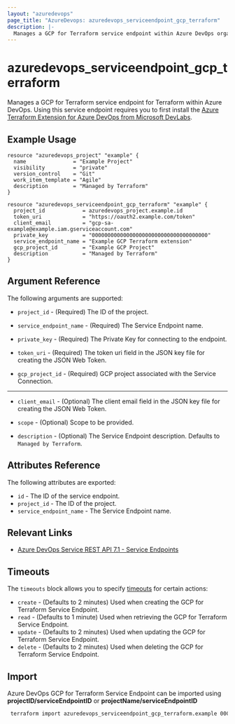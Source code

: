 ```yaml
---
layout: "azuredevops"
page_title: "AzureDevops: azuredevops_serviceendpoint_gcp_terraform"
description: |-
  Manages a GCP for Terraform service endpoint within Azure DevOps organization.
---
```


# azuredevops_serviceendpoint_gcp_terraform

Manages a GCP for Terraform service endpoint for Terraform within Azure DevOps. Using this service endpoint requires you to first install the [Azure Terraform Extension for Azure DevOps from Microsoft DevLabs](https://marketplace.visualstudio.com/items?itemName=ms-devlabs.custom-terraform-tasks).

## Example Usage

```hcl
resource "azuredevops_project" "example" {
  name               = "Example Project"
  visibility         = "private"
  version_control    = "Git"
  work_item_template = "Agile"
  description        = "Managed by Terraform"
}

resource "azuredevops_serviceendpoint_gcp_terraform" "example" {
  project_id            = azuredevops_project.example.id
  token_uri             = "https://oauth2.example.com/token"
  client_email          = "gcp-sa-example@example.iam.gserviceaccount.com"
  private_key           = "0000000000000000000000000000000000000"
  service_endpoint_name = "Example GCP Terraform extension"
  gcp_project_id        = "Example GCP Project"
  description           = "Managed by Terraform"
}
```

## Argument Reference

The following arguments are supported:

* `project_id` - (Required) The ID of the project.

* `service_endpoint_name` - (Required) The Service Endpoint name.

* `private_key` - (Required) The Private Key for connecting to the endpoint.

* `token_uri` - (Required) The token uri field in the JSON key file for creating the JSON Web Token.

* `gcp_project_id` - (Required) GCP project associated with the Service Connection.

---

* `client_email` - (Optional) The client email field in the JSON key file for creating the JSON Web Token.
 
* `scope` - (Optional) Scope to be provided.

* `description` - (Optional) The Service Endpoint description. Defaults to `Managed by Terraform`.

## Attributes Reference

The following attributes are exported:

* `id` - The ID of the service endpoint.
* `project_id` - The ID of the project.
* `service_endpoint_name` - The Service Endpoint name.

## Relevant Links
- [Azure DevOps Service REST API 7.1 - Service Endpoints](https://docs.microsoft.com/en-us/rest/api/azure/devops/serviceendpoint/endpoints?view=azure-devops-rest-7.1)

## Timeouts

The `timeouts` block allows you to specify [timeouts](https://developer.hashicorp.com/terraform/language/resources/syntax#operation-timeouts) for certain actions:

* `create` - (Defaults to 2 minutes) Used when creating the GCP for Terraform Service Endpoint.
* `read` - (Defaults to 1 minute) Used when retrieving the GCP for Terraform Service Endpoint.
* `update` - (Defaults to 2 minutes) Used when updating the GCP for Terraform Service Endpoint.
* `delete` - (Defaults to 2 minutes) Used when deleting the GCP for Terraform Service Endpoint.

## Import
Azure DevOps GCP for Terraform Service Endpoint can be imported using **projectID/serviceEndpointID** or **projectName/serviceEndpointID**

```sh
 terraform import azuredevops_serviceendpoint_gcp_terraform.example 00000000-0000-0000-0000-000000000000/00000000-0000-0000-0000-000000000000
```
